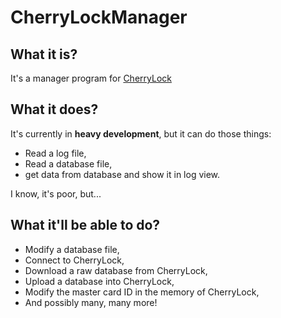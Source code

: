 # CherryLockManager

## What it is?
It's a manager program for [CherryLock](https://github.com/adamj57/CherryLock)

## What it does?
It's currently in **heavy development**, but it can do those things:

- Read a log file,
- Read a database file, 
- get data from database and show it in log view.

I know, it's poor, but...

## What it'll be able to do?

- Modify a database file,
- Connect to CherryLock,
- Download a raw database from CherryLock,
- Upload a database into CherryLock,
- Modify the master card ID in the memory of CherryLock,
- And possibly many, many more!


